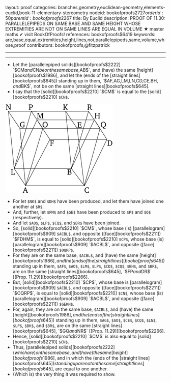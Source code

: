 layout: proof
categories: branches,geometry,euclidean-geometry,elements-euclid,book-11-elementary-stereometry
nodeid: bookofproofs$2727
orderid: 50
parentid: bookofproofs$2267
title: By Euclid
description: PROOF OF 11.30: PARALLELEPIPEDS ON SAME BASE AND SAME HEIGHT WHOSE EXTREMITIES ARE NOT ON SAME LINES ARE EQUAL IN VOLUME &#9733; master maths &#10004; visit BookOfProofs!
references: bookofproofs$6419
keywords: are,base,equal,extremities,height,lines,not,parallelepipeds,same,volume,whose,proof
contributors: bookofproofs,@fitzpatrick


---


---



* Let the [parallelepiped solids][bookofproofs$2222] `$CM$` and `$CN$` be on the same base, `$AB$`, and (have) the same [height][bookofproofs$1986], and let the (ends of the [straight lines][bookofproofs$645]) standing up in them, `$AF$`, `$AG$`, `$LM$`, `$LN$`, `$CD$`, `$CE$`, `$BH$`, and `$BK$`, not be on the same [straight lines][bookofproofs$645].
* I say that the [solid][bookofproofs$2210] `$CM$` is equal to the [solid][bookofproofs$2210] `$CN$`.

![fig30e](https://github.com/bookofproofs/bookofproofs.github.io/blob/main/_sources/_assets/images/euclid/Book11/fig30e.png?raw=true)

* For let `$NK$` and `$DH$` have been produced, and let them have joined one another at `$R$`.
* And, further, let `$FM$` and `$GE$` have been produced to `$P$` and `$Q$` (respectively).
* And let `$AO$`, `$LP$`, `$CQ$`, and `$BR$` have been joined.
* So, [solid][bookofproofs$2210] `$CM$`, whose base (is) [parallelogram][bookofproofs$909] `$ACBL$`, and opposite ([face][bookofproofs$2211]) `$FDHM$`, is equal to [solid][bookofproofs$2210] `$CP$`, whose base (is) [parallelogram][bookofproofs$909] `$ACBL$`, and opposite ([face][bookofproofs$2211]) `$OQRP$`.
* For they are on the same base, `$ACBL$`, and (have) the same [height][bookofproofs$1986], and the (ends of the [straight lines][bookofproofs$645]) standing up in them, `$AF$`, `$AO$`, `$LM$`, `$LP$`, `$CD$`, `$CQ$`, `$BH$`, and `$BR$`, are on the same [straight lines][bookofproofs$645], `$FP$` and `$DR$` [[Prop. 11.29]][bookofproofs$2266].
* But, [solid][bookofproofs$2210] `$CP$`, whose base is [parallelogram][bookofproofs$909] `$ACBL$`, and opposite ([face][bookofproofs$2211]) `$OQRP$`, is equal to [solid][bookofproofs$2210] `$CN$`, whose base (is) [parallelogram][bookofproofs$909] `$ACBL$`, and opposite ([face][bookofproofs$2211]) `$GEKN$`.
* For, again, they are on the same base, `$ACBL$`, and (have) the same [height][bookofproofs$1986], and the (ends of the [straight lines][bookofproofs$645]) standing up in them, `$AG$`, `$AO$`, `$CE$`, `$CQ$`, `$LN$`, `$LP$`, `$BK$`, and `$BR$`, are on the same [straight lines][bookofproofs$645], `$GQ$` and `$NR$` [[Prop. 11.29]][bookofproofs$2266].
* Hence, [solid][bookofproofs$2210] `$CM$` is also equal to [solid][bookofproofs$2210] `$CN$`.
* Thus, [parallelepiped solids][bookofproofs$2222] (which are) on the same base, and (have) the same [height][bookofproofs$1986], and in which the (ends of the [straight lines][bookofproofs$645]) standing up are not on the same [straight lines][bookofproofs$645], are equal to one another.
* (Which is) the very thing it was required to show.
